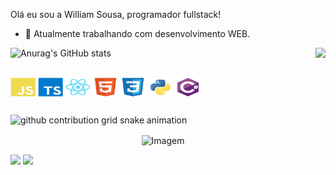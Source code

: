 Olá eu sou a William Sousa, programador fullstack!

- 🔭 Atualmente trabalhando com desenvolvimento WEB.

<div >
  <img align="right" height="180em" src="https://github-readme-stats.vercel.app/api/top-langs/?username=willianjohny05&layout=compact&langs_count=16&theme=great-gatsby"/>
</div>

  ![Anurag's GitHub stats](https://github-readme-stats.vercel.app/api?username=willianjohny05&show_icons=true&theme=radical)


 
<div style="display: inline_block"><br>
  <img align="center" alt="Rafa-Js" height="30" width="40" src="https://raw.githubusercontent.com/devicons/devicon/master/icons/javascript/javascript-plain.svg">
  <img align="center" alt="Rafa-Ts" height="30" width="40" src="https://raw.githubusercontent.com/devicons/devicon/master/icons/typescript/typescript-plain.svg">
  <img align="center" alt="Rafa-React" height="30" width="40" src="https://raw.githubusercontent.com/devicons/devicon/master/icons/react/react-original.svg">
  <img align="center" alt="Rafa-HTML" height="30" width="40" src="https://raw.githubusercontent.com/devicons/devicon/master/icons/html5/html5-original.svg">
  <img align="center" alt="Rafa-CSS" height="30" width="40" src="https://raw.githubusercontent.com/devicons/devicon/master/icons/css3/css3-original.svg">
  <img align="center" alt="Rafa-Python" height="30" width="40" src="https://raw.githubusercontent.com/devicons/devicon/master/icons/python/python-original.svg">
  <img align="center" alt="Rafa-Csharp" height="30" width="40" src="https://raw.githubusercontent.com/devicons/devicon/master/icons/csharp/csharp-original.svg">
</div>

  ##

  
<picture>
  <source media="(prefers-color-scheme: dark)" srcset="https://raw.githubusercontent.com/willianjohny05/willianjohny05/output/github-contribution-grid-snake-dark.svg">
  <source media="(prefers-color-scheme: light)" srcset="https://raw.githubusercontent.com/willianjohny05/willianjohny05/output/github-contribution-grid-snake.svg">
  <img alt="github contribution grid snake animation" src="https://raw.githubusercontent.com/willianjohny05/willianjohny05/output/github-contribution-grid-snake.svg">
</picture>


<!-- GIF -->
<p style="text-align: center;">
  <img align="center" src="https://github.com/VariableBee/VariableBee/assets/77739311/4e9f41af-6b57-49a7-b15a-74322e96b4d7" alt="Imagem">
</p>

<div> 
  <a href="https://www.instagram.com/euwilliamsousa/" target="_blank"><img src="https://img.shields.io/badge/-Instagram-%23E4405F?style=for-the-badge&logo=instagram&logoColor=white" target="_blank"></a>
  <a href = "mailto:willianjohny05@gmail.com"><img src="https://img.shields.io/badge/-Gmail-%23333?style=for-the-badge&logo=gmail&logoColor=white" target="_blank"></a>  
</div>
